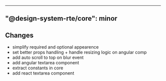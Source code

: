 ---
  "@design-system-rte/core": minor
  ---
  
  ## Changes

- simplify required and optional appearence
- set better props handling + handle resizing logic on angular comp
- add auto scroll to top on blur event
- add angular textarea component
- extract constants in core
- add react textarea component
